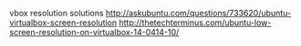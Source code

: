 
vbox resolution solutions
http://askubuntu.com/questions/733620/ubuntu-virtualbox-screen-resolution
http://thetechterminus.com/ubuntu-low-screen-resolution-on-virtualbox-14-0414-10/
